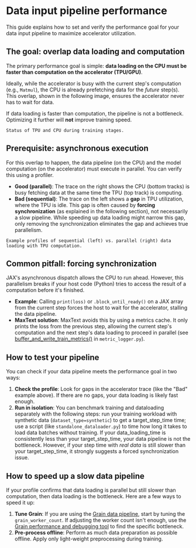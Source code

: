 <!--
 Copyright 2024 Google LLC

 Licensed under the Apache License, Version 2.0 (the "License");
 you may not use this file except in compliance with the License.
 You may obtain a copy of the License at

      https://www.apache.org/licenses/LICENSE-2.0

 Unless required by applicable law or agreed to in writing, software
 distributed under the License is distributed on an "AS IS" BASIS,
 WITHOUT WARRANTIES OR CONDITIONS OF ANY KIND, either express or implied.
 See the License for the specific language governing permissions and
 limitations under the License.
 -->

# Data input pipeline performance

This guide explains how to set and verify the performance goal for your data input pipeline to maximize accelerator utilization.

## The goal: overlap data loading and computation

The primary performance goal is simple: **data loading on the CPU must be faster than computation on the accelerator (TPU/GPU)**.

Ideally, while the accelerator is busy with the current step's computation (e.g., `Matmul`), the CPU is already prefetching data for the _future_ step(s). This overlap, shown in the following image, ensures the accelerator never has to wait for data.

If data loading is faster than computation, the pipeline is not a bottleneck. Optimizing it further will **not** improve training speed.

```{figure} ../_static/data_input_goal.png
Status of TPU and CPU during training stages.
```

## Prerequisite: asynchronous execution

For this overlap to happen, the data pipeline (on the CPU) and the model computation (on the accelerator) must execute in parallel. You can verify this using a profiler.
* **Good (parallel)**: The trace on the right shows the CPU (bottom tracks) is busy fetching data at the same time the TPU (top track) is computing.
* **Bad (sequential)**: The trace on the left shows a **gap** in TPU utilization, where the TPU is idle. This gap is often caused by **forcing synchronization** (as explained in the following section), not necessarily a slow pipeline. While speeding up data loading might narrow this gap, only removing the synchronization eliminates the gap and achieves true parallelism.

```{figure} ../_static/data_profile.png
Example profiles of sequential (left) vs. parallel (right) data loading with TPU computation.
```

## Common pitfall: forcing synchronization

JAX's asynchronous dispatch allows the CPU to run ahead. However, this parallelism breaks if your host code (Python) tries to access the result of a computation before it's finished.
* **Example**: Calling `print(loss)` or `.block_until_ready()` on a JAX array from the current step forces the host to wait for the accelerator, stalling the data pipeline.
* **MaxText solution**: MaxText avoids this by using a metrics cache. It only prints the loss from the previous step, allowing the current step's computation and the next step's data loading to proceed in parallel (see [buffer_and_write_train_metrics()](https://github.com/AI-Hypercomputer/maxtext/blob/1c6f5a26dc155262d2ebdd68223397107dfd4b95/src/MaxText/metric_logger.py#L193) in `metric_logger.py`).

## How to test your pipeline

You can check if your data pipeline meets the performance goal in two ways:
1. **Check the profile**: Look for gaps in the accelerator trace (like the "Bad" example above). If there are no gaps, your data loading is likely fast enough.
2. **Run in isolation**: You can benchmark training and dataloading separately with the following steps: run your training workload with synthetic data (`dataset_type=synthetic`) to get a target_step_time time; use a script (like `standalone_dataloader.py`) to time how long it takes to load data batches without training. If your data_loading_time is consistently less than your target_step_time, your data pipeline is not the bottleneck. However, if your step time with _real data_ is still slower than your target_step_time, it strongly suggests a forced synchronization issue.

## How to speed up a slow data pipeline

If your profile confirms that data loading is parallel but still slower than computation, then data loading is the bottleneck. Here are a few ways to speed it up:
1. **Tune Grain**: If you are using the [Grain data pipeline](../guides/data_input_grain.md), start by tuning the `grain_worker_count`. If adjusting the worker count isn't enough, use the [Grain performance and debugging tool](https://google-grain.readthedocs.io/en/latest/tutorials/dataset_debugging_tutorial.html) to find the specific bottleneck.
2. **Pre-process offline**: Perform as much data preparation as possible offline. Apply only light-weight preprocessing during training.
